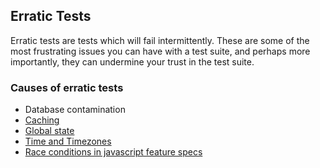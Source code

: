 ## Erratic Tests

Erratic tests are tests which will fail intermittently. These are some of the most frustrating issues you can have with a test suite, and perhaps more importantly, they can undermine your trust in the test suite.

### Causes of erratic tests

- Database contamination
- [Caching](erratic-tests/caching.md)
- [Global state](erratic-tests/global-state.md)
- [Time and Timezones](erratic-tests/time.md)
- [Race conditions in javascript feature specs](erratic-tests/javascript-race-condition.md)
